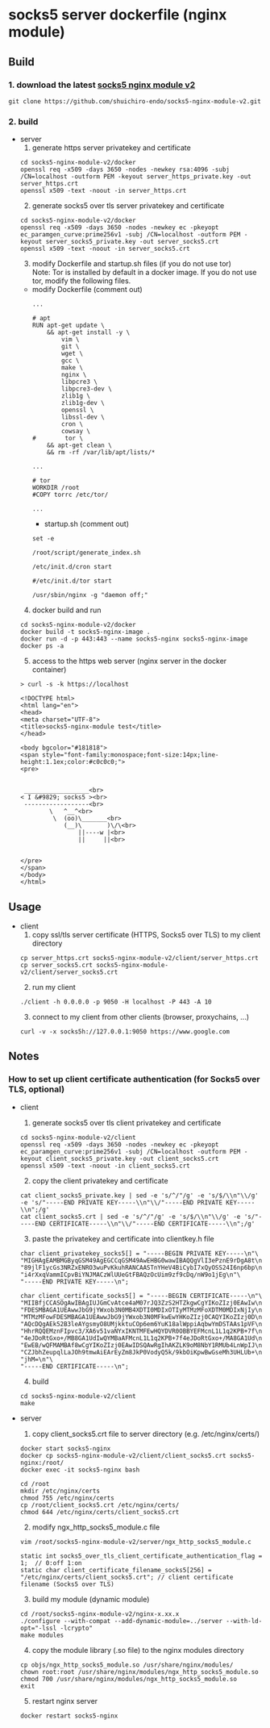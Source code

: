# socks5 server dockerfile (nginx module)

## Build
### 1. download the latest [socks5 nginx module v2](https://github.com/shuichiro-endo/socks5-nginx-module-v2)
```
git clone https://github.com/shuichiro-endo/socks5-nginx-module-v2.git
```

### 2. build
- server
    1. generate https server privatekey and certificate
    ```
    cd socks5-nginx-module-v2/docker
    openssl req -x509 -days 3650 -nodes -newkey rsa:4096 -subj /CN=localhost -outform PEM -keyout server_https_private.key -out server_https.crt
    openssl x509 -text -noout -in server_https.crt
    ```
    2. generate socks5 over tls server privatekey and certificate
    ```
    cd socks5-nginx-module-v2/docker
    openssl req -x509 -days 3650 -nodes -newkey ec -pkeyopt ec_paramgen_curve:prime256v1 -subj /CN=localhost -outform PEM -keyout server_socks5_private.key -out server_socks5.crt
    openssl x509 -text -noout -in server_socks5.crt
    ```
    3. modify Dockerfile and startup.sh files (if you do not use tor)  
    Note: Tor is installed by default in a docker image. If you do not use tor, modify the following files.
    - modify Dockerfile (comment out)
        ```
        ...
        
        # apt
        RUN apt-get update \
            && apt-get install -y \
                vim \
                git \
                wget \
                gcc \
                make \
                nginx \
                libpcre3 \
                libpcre3-dev \
                zlib1g \
                zlib1g-dev \
                openssl \
                libssl-dev \
                cron \
                cowsay \
        #        tor \
            && apt-get clean \
            && rm -rf /var/lib/apt/lists/*
        
        ...

        # tor
        WORKDIR /root
        #COPY torrc /etc/tor/
        
        ...
        ```
        - startup.sh (comment out)
        ```
        set -e
        
        /root/script/generate_index.sh
        
        /etc/init.d/cron start
        
        #/etc/init.d/tor start
        
        /usr/sbin/nginx -g "daemon off;"
        ```
    4. docker build and run
    ```
    cd socks5-nginx-module-v2/docker
    docker build -t socks5-nginx-image .
    docker run -d -p 443:443 --name socks5-nginx socks5-nginx-image
    docker ps -a
    ```
    5. access to the https web server (nginx server in the docker container)
    ```
    > curl -s -k https://localhost
    
    <!DOCTYPE html>
    <html lang="en">
    <head>
    <meta charset="UTF-8">
    <title>socks5-nginx-module test</title>
    </head>
    
    <body bgcolor="#181818">
    <span style="font-family:monospace;font-size:14px;line-height:1.1ex;color:#c0c0c0;">
    <pre>
    
    
     __________________<br>
    < I &#9829; socks5 ><br>
     ------------------<br>
            \   ^__^<br>
             \  (oo)\_______<br>
                (__)\       )\/\<br>
                    ||----w |<br>
                    ||     ||<br>
    
    
    </pre>
    </span>
    </body>
    </html>
    ```

## Usage
- client
    1. copy ssl/tls server certificate (HTTPS, Socks5 over TLS) to my client directory
    ```
    cp server_https.crt socks5-nginx-module-v2/client/server_https.crt
    cp server_socks5.crt socks5-nginx-module-v2/client/server_socks5.crt
    ```
    2. run my client
    ```
    ./client -h 0.0.0.0 -p 9050 -H localhost -P 443 -A 10
    ```
    3. connect to my client from other clients (browser, proxychains, ...)
    ```
    curl -v -x socks5h://127.0.0.1:9050 https://www.google.com
    ```

## Notes
### How to set up client certificate authentication (for Socks5 over TLS, optional)
- client
    1. generate socks5 over tls client privatekey and certificate
    ```
    cd socks5-nginx-module-v2/client
    openssl req -x509 -days 3650 -nodes -newkey ec -pkeyopt ec_paramgen_curve:prime256v1 -subj /CN=localhost -outform PEM -keyout client_socks5_private.key -out client_socks5.crt
    openssl x509 -text -noout -in client_socks5.crt
    ```
    2. copy the client privatekey and certificate
    ```
    cat client_socks5_private.key | sed -e 's/^/"/g' -e 's/$/\\n"\\/g' -e 's/"-----END PRIVATE KEY-----\\n"\\/"-----END PRIVATE KEY-----\\n";/g'
    cat client_socks5.crt | sed -e 's/^/"/g' -e 's/$/\\n"\\/g' -e 's/"-----END CERTIFICATE-----\\n"\\/"-----END CERTIFICATE-----\\n";/g'
    ```
    3. paste the privatekey and certificate into clientkey.h file
    ```
    char client_privatekey_socks5[] = "-----BEGIN PRIVATE KEY-----\n"\
    "MIGHAgEAMBMGByqGSM49AgEGCCqGSM49AwEHBG0wawIBAQQgVlI3ePznE9rDgA8t\n"\
    "89jlF1ycGs3NRZxENRO3wuPvKkuhRANCAASTnYHeV4BiCybI7xQyOSS24I6np6bp\n"\
    "i4rXxqVammICpvBiYNJMACzWlUUeGtFBAQzOcUim9zf9cDq/nW9o1jEg\n"\
    "-----END PRIVATE KEY-----\n";

    char client_certificate_socks5[] = "-----BEGIN CERTIFICATE-----\n"\
    "MIIBfjCCASOgAwIBAgIUJGmCvAtce4aM07rJQ3ZzS2HTZkgwCgYIKoZIzj0EAwIw\n"\
    "FDESMBAGA1UEAwwJbG9jYWxob3N0MB4XDTI0MDIxOTIyMTMzMFoXDTM0MDIxNjIy\n"\
    "MTMzMFowFDESMBAGA1UEAwwJbG9jYWxob3N0MFkwEwYHKoZIzj0CAQYIKoZIzj0D\n"\
    "AQcDQgAEk52B3leAYgsmyO8UMjkktuCOp6em6YuK18alWppiAqbwYmDSTAAs1pVF\n"\
    "HhrRQQEMznFIpvc3/XA6v51vaNYxIKNTMFEwHQYDVR0OBBYEFMcnL1L1q2KPB+7f\n"\
    "4eJDoRtGxo+/MB8GA1UdIwQYMBaAFMcnL1L1q2KPB+7f4eJDoRtGxo+/MA8GA1Ud\n"\
    "EwEB/wQFMAMBAf8wCgYIKoZIzj0EAwIDSQAwRgIhAKZLK9oM8NbY1RMUb4LnWpIJ\n"\
    "CZJbhZeupqlLaJOh9tmwAiEArEyZm8JkP0VodyQ5k/9kbOiKpwBwGseMh3UHLUb+\n"\
    "jhM=\n"\
    "-----END CERTIFICATE-----\n";
    ```
    4. build
    ```
    cd socks5-nginx-module-v2/client
    make
    ```

- server
    1. copy client_socks5.crt file to server directory (e.g. /etc/nginx/certs/)
    ```
    docker start socks5-nginx
    docker cp socks5-nginx-module-v2/client/client_socks5.crt socks5-nginx:/root/
    docker exec -it socks5-nginx bash
    ```
    ```
    cd /root
    mkdir /etc/nginx/certs
    chmod 755 /etc/nginx/certs
    cp /root/client_socks5.crt /etc/nginx/certs/
    chmod 644 /etc/nginx/certs/client_socks5.crt
    ```
    2. modify ngx_http_socks5_module.c file
    ```
    vim /root/socks5-nginx-module-v2/server/ngx_http_socks5_module.c
    ```
    ```
    static int socks5_over_tls_client_certificate_authentication_flag = 1;	// 0:off 1:on
    static char client_certificate_filename_socks5[256] = "/etc/nginx/certs/client_socks5.crt";	// client certificate filename (Socks5 over TLS)
    ```
    3. build my module (dynamic module)
    ```
    cd /root/socks5-nginx-module-v2/nginx-x.xx.x
    ./configure --with-compat --add-dynamic-module=../server --with-ld-opt="-lssl -lcrypto"
    make modules
    ```
    4. copy the module library (.so file) to the nginx modules directory
    ```
    cp objs/ngx_http_socks5_module.so /usr/share/nginx/modules/
    chown root:root /usr/share/nginx/modules/ngx_http_socks5_module.so
    chmod 700 /usr/share/nginx/modules/ngx_http_socks5_module.so
    exit
    ```
    5. restart nginx server
    ```
    docker restart socks5-nginx
    ```

